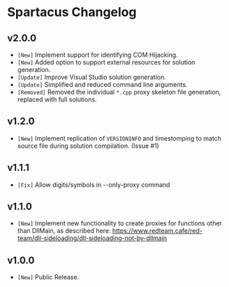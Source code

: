 # Spartacus Changelog

## v2.0.0

* `[New]` Implement support for identifying COM Hijacking.
* `[New]` Added option to support external resources for solution generation.
* `[Update]` Improve Visual Studio solution generation.
* `[Update]` Simplified and reduced command line arguments.
* `[Removed]` Removed the individual `*.cpp` proxy skeleton file generation, replaced with full solutions.

## v1.2.0

* `[New]` Implement replication of `VERSIONINFO` and timestomping to match source file during solution compilation. (Issue #1)

## v1.1.1

* `[Fix]` Allow digits/symbols in --only-proxy command

## v1.1.0

* `[New]` Implement new functionality to create proxies for functions other than DllMain, as described here: https://www.redteam.cafe/red-team/dll-sideloading/dll-sideloading-not-by-dllmain

## v1.0.0

* `[New]` Public Release.

